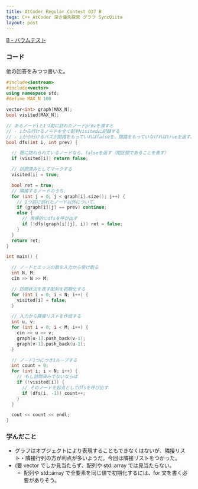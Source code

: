 ```yaml
---
title: AtCoder Regular Contest 037 B
tags: C++ AtCoder 深さ優先探索 グラフ SyncQiita
layout: post
---
```


[B - バウムテスト](https://atcoder.jp/contests/arc037/tasks/arc037_b)

### コード

他の回答をみつつ書いた。

```cpp
#include<iostream>
#include<vector>
using namespace std;
#define MAX_N 100

vector<int> graph[MAX_N];
bool visited[MAX_N];

// あるノードiと1つ前に訪れたノードprevを渡すと
// - iから行けるノードを全て配列visitedに記録する
// - iから行けるパスが閉路をもっていればfalseを、閉路をもっていなければtrueを返す。
bool dfs(int i, int prev) {

  // 既に訪れられているノードなら、falseを返す（閉区間であることを表す）
  if (visited[i]) return false;

  // 訪問済みとしてマークする
  visited[i] = true;

  bool ret = true;
  // 隣接するノードのうち、
  for (int j = 0; j < graph[i].size(); j++) {
    // 1つ前に訪れたノード以外について、
    if (graph[i][j] == prev) continue;
    else {
      // 再帰的にdfsを呼び出す
      if (!dfs(graph[i][j], i)) ret = false;
    }
  }
  return ret;
}

int main() {

  // ノードとエッジの数を入力から受け取る
  int N, M;
  cin >> N >> M;

  // 訪問状況を表す配列を初期化する
  for (int i = 0; i < N; i++) {
    visited[i] = false;
  }

  // 入力から隣接リストを作成する
  int u, v;
  for (int i = 0; i < M; i++) {
    cin >> u >> v;
    graph[u-1].push_back(v-1);
    graph[v-1].push_back(u-1);
  }

  // ノード1つにつき1ループする
  int count = 0;
  for (int i; i < N; i++) {
    // もし訪問済みでないならば
    if (!visited[i]) {
      // そのノードを起点としてdfsを呼び出す
      if (dfs(i, -1)) count++;
    }
  }

  cout << count << endl;
}
```

### 学んだこと

- グラフはオブジェクトにより表現することもできなくはないが、隣接リスト・隣接行列の方が利点が多いようだ。今回は隣接リストをつかった。
- (要 vector でしか見当たらず、配列や std::array では見当たらない。
  - 配列や std::array で全要素を同じ値で初期化するには、for 文を書く必要がありそう。
